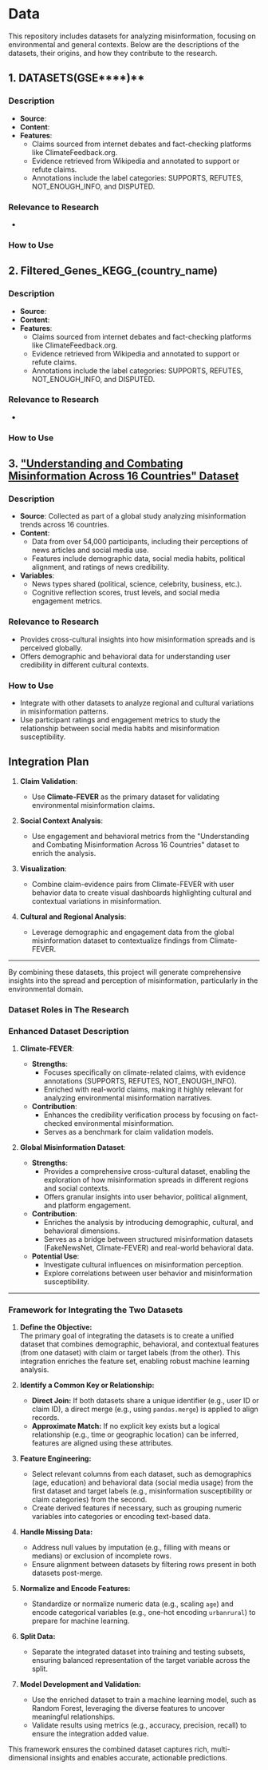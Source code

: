 # Data

This repository includes datasets for analyzing misinformation, focusing on environmental and general contexts. Below are the descriptions of the datasets, their origins, and how they contribute to the research.

## **1. DATASETS(GSE******)**
### **Description**
- **Source**: 
- **Content**: 
- **Features**:
  - Claims sourced from internet debates and fact-checking platforms like ClimateFeedback.org.
  - Evidence retrieved from Wikipedia and annotated to support or refute claims.
  - Annotations include the label categories: SUPPORTS, REFUTES, NOT_ENOUGH_INFO, and DISPUTED.
  
### **Relevance to Research**
- 
### **How to Use**

## **2. Filtered_Genes_KEGG_(country_name)**
### **Description**
- **Source**: 
- **Content**: 
- **Features**:
  - Claims sourced from internet debates and fact-checking platforms like ClimateFeedback.org.
  - Evidence retrieved from Wikipedia and annotated to support or refute claims.
  - Annotations include the label categories: SUPPORTS, REFUTES, NOT_ENOUGH_INFO, and DISPUTED.
  
### **Relevance to Research**
- 
### **How to Use**

## **3. ["Understanding and Combating Misinformation Across 16 Countries" Dataset](Main.csv)**
### **Description**
- **Source**: Collected as part of a global study analyzing misinformation trends across 16 countries.
- **Content**:
  - Data from over 54,000 participants, including their perceptions of news articles and social media use.
  - Features include demographic data, social media habits, political alignment, and ratings of news credibility.
- **Variables**:
  - News types shared (political, science, celebrity, business, etc.).
  - Cognitive reflection scores, trust levels, and social media engagement metrics.

### **Relevance to Research**
- Provides cross-cultural insights into how misinformation spreads and is perceived globally.
- Offers demographic and behavioral data for understanding user credibility in different cultural contexts.
  
### **How to Use**
- Integrate with other datasets to analyze regional and cultural variations in misinformation patterns.
- Use participant ratings and engagement metrics to study the relationship between social media habits and misinformation susceptibility.


## **Integration Plan**
1. **Claim Validation**:
   - Use **Climate-FEVER** as the primary dataset for validating environmental misinformation claims.

2. **Social Context Analysis**:
   - Use engagement and behavioral metrics from the "Understanding and Combating Misinformation Across 16 Countries" dataset to enrich the analysis.

3. **Visualization**:
   - Combine claim-evidence pairs from Climate-FEVER with user behavior data to create visual dashboards highlighting cultural and contextual variations in misinformation.

4. **Cultural and Regional Analysis**:
   - Leverage demographic and engagement data from the global misinformation dataset to contextualize findings from Climate-FEVER.

---
By combining these datasets, this project will generate comprehensive insights into the spread and perception of misinformation, particularly in the environmental domain.

### **Dataset Roles in The Research**

### **Enhanced Dataset Description**

1. **Climate-FEVER**:
   - **Strengths**:
     - Focuses specifically on climate-related claims, with evidence annotations (SUPPORTS, REFUTES, NOT_ENOUGH_INFO).
     - Enriched with real-world claims, making it highly relevant for analyzing environmental misinformation narratives.
   - **Contribution**:
     - Enhances the credibility verification process by focusing on fact-checked environmental misinformation.
     - Serves as a benchmark for claim validation models.

2. **Global Misinformation Dataset**:
   - **Strengths**:
     - Provides a comprehensive cross-cultural dataset, enabling the exploration of how misinformation spreads in different regions and social contexts.
     - Offers granular insights into user behavior, political alignment, and platform engagement.
   - **Contribution**:
     - Enriches the analysis by introducing demographic, cultural, and behavioral dimensions.
     - Serves as a bridge between structured misinformation datasets (FakeNewsNet, Climate-FEVER) and real-world behavioral data.
   - **Potential Use**:
     - Investigate cultural influences on misinformation perception.
     - Explore correlations between user behavior and misinformation susceptibility.

---

### **Framework for Integrating the Two Datasets**

1. **Define the Objective:**  
   The primary goal of integrating the datasets is to create a unified dataset that combines demographic, behavioral, and contextual features (from one dataset) with claim or target labels (from the other). This integration enriches the feature set, enabling robust machine learning analysis.

2. **Identify a Common Key or Relationship:**  
   - **Direct Join:** If both datasets share a unique identifier (e.g., user ID or claim ID), a direct merge (e.g., using `pandas.merge`) is applied to align records.
   - **Approximate Match:** If no explicit key exists but a logical relationship (e.g., time or geographic location) can be inferred, features are aligned using these attributes.

3. **Feature Engineering:**  
   - Select relevant columns from each dataset, such as demographics (age, education) and behavioral data (social media usage) from the first dataset and target labels (e.g., misinformation susceptibility or claim categories) from the second.
   - Create derived features if necessary, such as grouping numeric variables into categories or encoding text-based data.

4. **Handle Missing Data:**  
   - Address null values by imputation (e.g., filling with means or medians) or exclusion of incomplete rows.
   - Ensure alignment between datasets by filtering rows present in both datasets post-merge.

5. **Normalize and Encode Features:**  
   - Standardize or normalize numeric data (e.g., scaling `age`) and encode categorical variables (e.g., one-hot encoding `urbanrural`) to prepare for machine learning.

6. **Split Data:**  
   - Separate the integrated dataset into training and testing subsets, ensuring balanced representation of the target variable across the split.

7. **Model Development and Validation:**  
   - Use the enriched dataset to train a machine learning model, such as Random Forest, leveraging the diverse features to uncover meaningful relationships.
   - Validate results using metrics (e.g., accuracy, precision, recall) to ensure the integration added value.

This framework ensures the combined dataset captures rich, multi-dimensional insights and enables accurate, actionable predictions.

